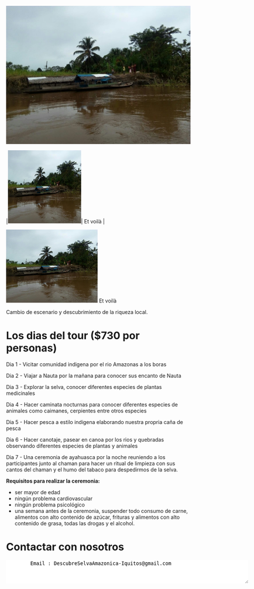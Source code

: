 <A HREF="http://?"><IMG SRC="photo_286%4014-03-2022_16-39-13.jpg" ALT="?" BORDER=0></A>
	
|<IMG SRC="photo_286%4014-03-2022_16-39-13.jpg" height="200" width="200" ALT="Info" BORDER=0>| Et voilà |

<IMG SRC="photo_286%4014-03-2022_16-39-13.jpg" height="200" width="250" ALT="Info" BORDER=0> Et voilà 


Cambio de escenario y descubrimiento de la riqueza local.


# Los dias del tour ($730 por personas)

Dia 1 - Vicitar comunidad indigena por el rio Amazonas a los boras

Dia 2 - Viajar a Nauta por la mañana para conocer sus encanto de Nauta

Dia 3 - Explorar la selva, conocer diferentes especies de plantas medicinales

Dia 4 - Hacer caminata nocturnas para conocer diferentes especies de animales como caimanes, cerpientes entre otros especies

Dia 5 - Hacer pesca a estilo indigena elaborando nuestra propria caña de pesca

Dia 6 - Hacer canotaje, pasear en canoa por los rios y quebradas observando diferentes especies de plantas y animales

Dia 7 - Una ceremonia de ayahuasca por la noche reuniendo a los participantes junto al chaman para hacer un ritual de limpieza con sus cantos del chaman y el humo del tabaco para despedirmos de la selva.

	
	
	
<b>Requisitos para realizar la ceremonia:</b>

- ser mayor de edad
- ningún problema cardiovascular
- ningún problema psicológico
- una semana antes de la ceremonia, suspender todo consumo de carne, alimentos con alto contenido de azúcar, frituras y alimentos con alto contenido de grasa, todas las drogas y el alcohol.
	
	

	
# Contactar con nosotros

<textarea STYLE="border-style: none;" cols=80 rows=4>
        Email : DescubreSelvaAmazonica-Iquitos@gmail.com

</textarea>
